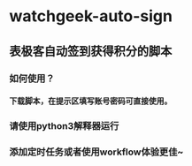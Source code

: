 # watchgeek-auto-sign
## 表极客自动签到获得积分的脚本
### 如何使用？
#### 下载脚本，在提示区填写账号密码可直接使用。
### 请使用python3解释器运行
### 添加定时任务或者使用workflow体验更佳~
